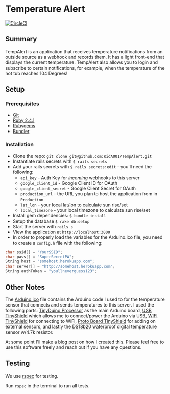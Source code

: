 # Temperature Alert

[![CircleCI](https://circleci.com/gh/KidA001/TempAlert.svg?style=shield&circle-token=c726e367db72a34e92c9e28ddd23db4c99d1a286)](https://circleci.com/gh/KidA001/TempAlert)

## Summary
TempAlert is an application that receives temperature notifications from an outside source as a webhook and records them. It has a light front-end that displays the current temperature. TempAlert also allows you to login and subscribe to certain notifications, for example, when the temperature of the hot tub reaches 104 Degrees!

## Setup
### Prerequisites

* [Git](http://git-scm.com/)
* [Ruby 2.4.1](https://www.ruby-lang.org/en/)
* [Rubygems](https://rubygems.org/)
* [Bundler](http://bundler.io/)

### Installation
 - Clone the repo: `git clone git@github.com:KidA001/TempAlert.git`
 - Instantiate rails secrets with `$ rails secrets`
 - Add your rails secrets with `$ rails secrets:edit` - you'll need the following:
   - `api_key` - Auth Key for _incoming_ webhooks to this server
   - `google_client_id` - Google Client ID for OAuth
   - `google_client_secret` - Google Client Secret for OAuth
   - `production_url` - the URL you plan to host the application from in `Production`
   - `lat_lon` - your local lat/lon to calculate sun rise/set
   - `local_timezone` - your local timezone to calculate sun rise/set
 - Install gem dependencies: `$ bundle install`
 - Setup the database `$ rake db:setup`
 - Start the server with `rails s`
 - View the application at `http://localhost:3000`
 - In order to properly load the variables for the Arduino.ico file, you need to create a `config.h` file with the following:
 ```c++
char ssid[] = "YourSSID";
char pass[] = "SuperSecretPW";
String host = "somehost.herokuapp.com";
char server[] = "http://somehost.herokuapp.com";
String authToken = "youllneverguess123";
 ```

## Other Notes
The [Arduino.ico](https://github.com/KidA001/TempAlert/tree/master/arduino) file contains the Arduino code I used to for the temperature sensor that connects and sends temperatures to this server. I used the following parts: [TinyDuino Processor](https://tinycircuits.com/collections/processors/products/tinyduino-processor-board) as the main Arduino board, [USB TinyShield](https://tinycircuits.com/collections/communication/products/usb-tinyshield) which allows me to connect/power the Arduino via USB, [WIFI TinyShield](https://tinycircuits.com/collections/communication/products/wifi-tinyshield-atwinc1500) for connecting to WiFi, [Proto Board TinyShield](https://tinycircuits.com/collections/proto-boards/products/proto-board-tinyshield) for adding on external sensors, and lastly the [DS18b20](https://www.adafruit.com/product/381?gclid=CjwKCAjwzMbLBRBzEiwAfFz4gXXOVZ71c3pl2pPJhgH1iXZA5AFAQqQFiNNHE4ydiYU3rq6vc56Y3xoCeTIQAvD_BwE) waterproof digital temperature sensor w/4.7k resistor.

At some point I'll make a blog post on how I created this. Please feel free to use this software freely and reach out if you have any questions.

## Testing
We use [rspec](http://rspec.info/documentation/3.5/rspec-rails/) for testing.

Run `rspec` in the terminal to run all tests.
